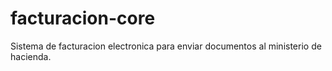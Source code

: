 # facturacion-core
Sistema de facturacion electronica para enviar documentos al ministerio de hacienda.
